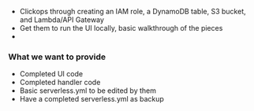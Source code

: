 - Clickops through creating an IAM role, a DynamoDB table, S3 bucket, and Lambda/API Gateway
- Get them to run the UI locally, basic walkthrough of the pieces
- 


### What we want to provide
- Completed UI code
- Completed handler code
- Basic serverless.yml to be edited by them
- Have a completed serverless.yml as backup